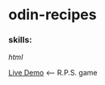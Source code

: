 # odin-recipes

### skills:
_html_


<a href="https://alexei-t1.github.io/Alexei-T1/" rel="nofollow">Live Demo</a>  <-- R.P.S. game